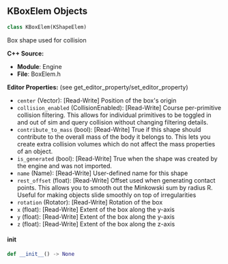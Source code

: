 ## KBoxElem Objects

```python
class KBoxElem(KShapeElem)
```

Box shape used for collision

**C++ Source:**

- **Module**: Engine
- **File**: BoxElem.h

**Editor Properties:** (see get_editor_property/set_editor_property)

- ``center`` (Vector):  [Read-Write] Position of the box's origin
- ``collision_enabled`` (CollisionEnabled):  [Read-Write] Course per-primitive collision filtering. This allows for individual primitives to
                be toggled in and out of sim and query collision without changing filtering details.
- ``contribute_to_mass`` (bool):  [Read-Write] True if this shape should contribute to the overall mass of the body it
                belongs to. This lets you create extra collision volumes which do not affect
                the mass properties of an object.
- ``is_generated`` (bool):  [Read-Write] True when the shape was created by the engine and was not imported.
- ``name`` (Name):  [Read-Write] User-defined name for this shape
- ``rest_offset`` (float):  [Read-Write] Offset used when generating contact points. This allows you to smooth out
                the Minkowski sum by radius R. Useful for making objects slide smoothly
                on top of irregularities
- ``rotation`` (Rotator):  [Read-Write] Rotation of the box
- ``x`` (float):  [Read-Write] Extent of the box along the y-axis
- ``y`` (float):  [Read-Write] Extent of the box along the y-axis
- ``z`` (float):  [Read-Write] Extent of the box along the z-axis

<a id="unreal.KBoxElem.__init__"></a>

#### __init__

```python
def __init__() -> None
```

<a id="unreal.KSphylElem"></a>